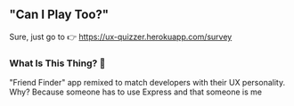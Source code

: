## "Can I Play Too?"
Sure, just go to 👉 https://ux-quizzer.herokuapp.com/survey

### What Is This Thing? 🤷‍

"Friend Finder" app remixed to match developers with their UX personality. Why? Because someone has to use Express and that someone is me
